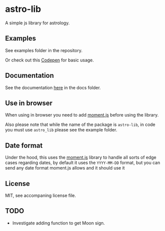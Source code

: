 # astro-lib
A simple js library for astrology.

## Examples 
See examples folder in the repository.

Or check out this [Codepen](https://codepen.io/GBora/pen/eYYVjaz) for basic usage.

## Documentation
See the documentation [here](https://gbora.github.io/astro-lib/) in the docs folder.

## Use in browser
When using in browser you need to add [moment.js](https://momentjs.com/) before using the library.

Also please note that while the name of the package is `astro-lib`, in code you must use `astro_lib` please see the example folder. 

## Date format
Under the hood, this uses the [moment.js](https://momentjs.com/) library to handle all sorts of edge cases regarding dates, by default it uses the `YYYY-MM-DD` format, but you can send any date format moment.js allows and it should use it

## License
MIT, see accompaning license file.

## TODO

* Investigate adding function to get Moon sign.
